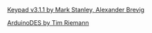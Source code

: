 [Keypad v3.1.1 by Mark Stanley, Alexander Brevig](https://github.com/Chris--A/Keypad)

[ArduinoDES by Tim Riemann](https://github.com/Octoate/ArduinoDES)
